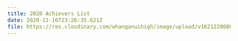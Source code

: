 ```yaml
---
title: 2020 Achievers List
date: 2020-11-16T23:26:35.621Z
file: https://res.cloudinary.com/whanganuihigh/image/upload/v1621220086/Achievers/2021_ACHIEVERS_LIST.pdf
---
```

